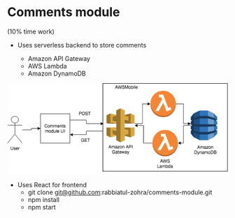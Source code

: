 # Comments module

(10% time work)

- Uses serverless backend to store comments

  - Amazon API Gateway
  - AWS Lambda
  - Amazon DynamoDB

![alt text](./src/serverless-app-model.png)

- Uses React for frontend
  - git clone git@github.com:rabbiatul-zohra/comments-module.git
  - npm install
  - npm start
